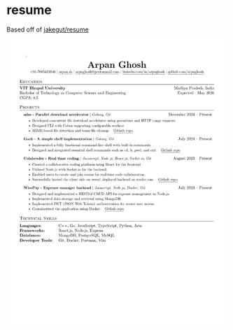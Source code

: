 # resume

Based off of [jakegut/resume](https://github.com/jakegut/resume)

![Resume Preview](resume.jpg)
